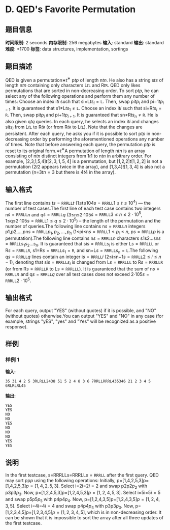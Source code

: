 # D. QED's Favorite Permutation

## 题目信息

**时间限制**: 2 seconds
**内存限制**: 256 megabytes
**输入**: standard
**输出**: standard
**难度**: *1700
**标签**: data structures, implementation, sortings

## 题目描述

QED is given a permutation∗$t$$^{\text{∗}}$ p$t$$p$ of length n$t$$n$. He also has a string s$t$$s$ of length n$t$$n$ containing only characters L$t$$\texttt{L}$ and R$t$$\texttt{R}$. QED only likes permutations that are sorted in non-decreasing order. To sort p$t$$p$, he can select any of the following operations and perform them any number of times: Choose an index i$t$$i$ such that si=L$t$$s_i = \texttt{L}$. Then, swap pi$t$$p_i$ and pi−1$t$$p_{i-1}$. It is guaranteed that s1≠L$t$$s_1 \neq \texttt{L}$. Choose an index i$t$$i$ such that si=R$t$$s_i = \texttt{R}$. Then, swap pi$t$$p_i$ and pi+1$t$$p_{i+1}$. It is guaranteed that sn≠R$t$$s_n \neq \texttt{R}$. He is also given q$t$$q$ queries. In each query, he selects an index i$t$$i$ and changes si$t$$s_i$ from L$t$$\texttt{L}$ to R$t$$\texttt{R}$ (or from R$t$$\texttt{R}$ to L$t$$\texttt{L}$). Note that the changes are persistent. After each query, he asks you if it is possible to sort p$t$$p$ in non-decreasing order by performing the aforementioned operations any number of times. Note that before answering each query, the permutation p$t$$p$ is reset to its original form.∗$t$$^{\text{∗}}$A permutation of length n$t$$n$ is an array consisting of n$t$$n$ distinct integers from 1$t$$1$ to n$t$$n$ in arbitrary order. For example, [2,3,1,5,4]$t$$[2,3,1,5,4]$ is a permutation, but [1,2,2]$t$$[1,2,2]$ is not a permutation (2$t$$2$ appears twice in the array), and [1,3,4]$t$$[1,3,4]$ is also not a permutation (n=3$t$$n=3$ but there is 4$t$$4$ in the array).

## 输入格式

The first line contains t$s = \texttt{RRRLL}$$t$ (1≤t≤104$s = \texttt{RRRLL}$$1 \leq t \leq 10^4$) — the number of test cases.The first line of each test case contains two integers n$s = \texttt{RRRLL}$$n$ and q$s = \texttt{RRRLL}$$q$ (3≤n≤2⋅105$s = \texttt{RRRLL}$$3 \leq n \leq 2 \cdot 10^5$, 1≤q≤2⋅105$s = \texttt{RRRLL}$$1 \leq q \leq 2 \cdot 10^5$) – the length of the permutation and the number of queries.The following line contains n$s = \texttt{RRRLL}$$n$ integers p1,p2,…,pn$s = \texttt{RRRLL}$$p_1, p_2, \ldots, p_n$ (1≤pi≤n$s = \texttt{RRRLL}$$1 \leq p_i \leq n$, p$s = \texttt{RRRLL}$$p$ is a permutation).The following line contains n$s = \texttt{RRRLL}$$n$ characters s1s2…sn$s = \texttt{RRRLL}$$s_1s_2 \ldots s_n$. It is guaranteed that si$s = \texttt{RRRLL}$$s_i$ is either L$s = \texttt{RRRLL}$$\texttt{L}$ or R$s = \texttt{RRRLL}$$\texttt{R}$, s1=R$s = \texttt{RRRLL}$$s_1 = \texttt{R}$, and sn=L$s = \texttt{RRRLL}$$s_n = \texttt{L}$.The following q$s = \texttt{RRRLL}$$q$ lines contain an integer i$s = \texttt{RRRLL}$$i$ (2≤i≤n−1$s = \texttt{RRRLL}$$2 \leq i \leq n-1$), denoting that si$s = \texttt{RRRLL}$$s_i$ is changed from L$s = \texttt{RRRLL}$$\texttt{L}$ to R$s = \texttt{RRRLL}$$\texttt{R}$ (or from R$s = \texttt{RRRLL}$$\texttt{R}$ to L$s = \texttt{RRRLL}$$\texttt{L}$). It is guaranteed that the sum of n$s = \texttt{RRRLL}$$n$ and q$s = \texttt{RRRLL}$$q$ over all test cases does not exceed 2⋅105$s = \texttt{RRRLL}$$2 \cdot 10^5$.

## 输出格式

For each query, output "YES" (without quotes) if it is possible, and "NO" (without quotes) otherwise.You can output "YES" and "NO" in any case (for example, strings "yES", "yes" and "Yes" will be recognized as a positive response).

## 样例

### 样例 1

**输入:**
```
35 31 4 2 5 3RLRLL2438 51 5 2 4 8 3 6 7RRLLRRRL435346 21 2 3 4 5 6RLRLRL45
```

**输出:**
```
YES
YES
NO
NO
YES
NO
NO
NO
YES
YES
```

## 说明

In the first testcase, s=RRRLLs=RRRLL$s = \texttt{RRRLL}$ after the first query. QED may sort pp$p$ using the following operations: Initially, p=[1,4,2,5,3]p=[1,4,2,5,3]$p = [1,4,2,5,3]$. Select i=2i=2$i = 2$ and swap p2p2$p_2$ with p3p3$p_{3}$. Now, p=[1,2,4,5,3]p=[1,2,4,5,3]$p = [1,2,4,5,3]$. Select i=5i=5$i = 5$ and swap p5p5$p_5$ with p4p4$p_{4}$. Now, p=[1,2,4,3,5]p=[1,2,4,3,5]$p = [1,2,4,3,5]$. Select i=4i=4$i = 4$ and swap p4p4$p_4$ with p3p3$p_{3}$. Now, p=[1,2,3,4,5]p=[1,2,3,4,5]$p = [1,2,3,4,5]$, which is in non-decreasing order. It can be shown that it is impossible to sort the array after all three updates of the first testcase.
